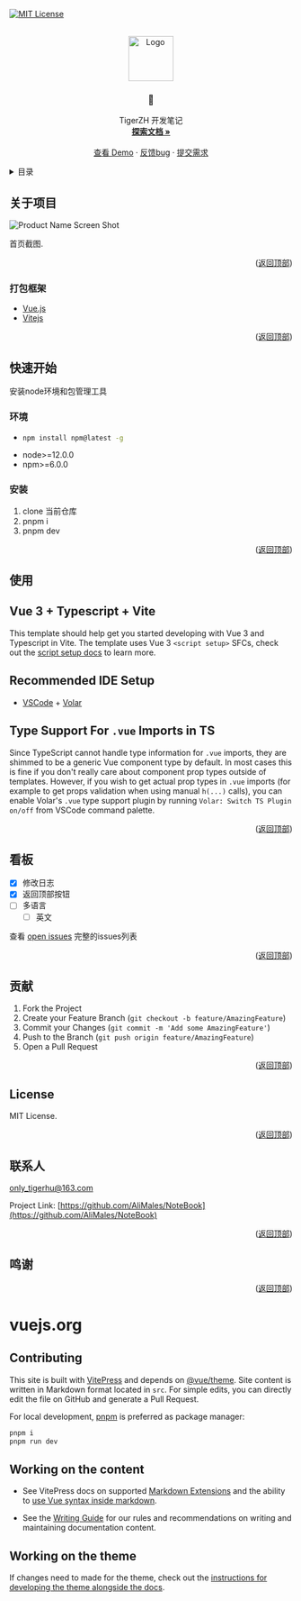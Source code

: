 

<div id="top"></div>

[![MIT License][license-shield]][license-url]



<!-- PROJECT LOGO -->
<br />
<div align="center">
  <a href="https://github.com/AliMales/NoteBook">
    <img src="https://6372-crypto2server-576164-1302901174.tcb.qcloud.la/z-org-logos/128x128.png" alt="Logo" width="80" height="80">
  </a>

  <h3 align="center">📓 </h3>

  <p align="center">
    TigerZH 开发笔记
    <br />
    <a href="https://doc.tigerzh.com"><strong>探索文档 »</strong></a>
    <br />
    <br />
    <a href="https://github.com/AliMales/NoteBook">查看 Demo</a>
    ·
    <a href="https://github.com/AliMales/NoteBook/issues">反馈bug</a>
    ·
    <a href="https://github.com/AliMales/NoteBook/issues">提交需求</a>
  </p>
</div>



<!-- TABLE OF CONTENTS -->
<details>
  <summary>目录</summary>
  <ol>
    <li>
      <a href="#about-the-project">关于项目</a>
      <ul>
        <li><a href="#built-with">打包框架</a></li>
      </ul>
    </li>
    <li>
      <a href="#getting-started">快速开始</a>
      <ul>
        <li><a href="#prerequisites">环境</a></li>
        <li><a href="#installation">安装</a></li>
      </ul>
    </li>
    <li><a href="#usage">使用</a></li>
    <li><a href="#roadmap">看板</a></li>
    <li><a href="#contributing">贡献</a></li>
    <li><a href="#license">证书</a></li>
    <li><a href="#contact">联系人</a></li>
    <li><a href="#acknowledgments">鸣谢</a></li>
  </ol>
</details>



<!-- ABOUT THE PROJECT -->
## 关于项目




![Product Name Screen Shot][product-screenshot]

首页截图.

<p align="right">(<a href="#top">返回顶部</a>)</p>



### 打包框架

* [Vue.js](https://vuejs.org/)
* [Vitejs](https://vitejs.dev/)

<p align="right">(<a href="#top">返回顶部</a>)</p>



<!-- GETTING STARTED -->
## 快速开始

安装node环境和包管理工具

### 环境
 
* 
  ```sh
  npm install npm@latest -g
  ```
* node>=12.0.0
* npm>=6.0.0

### 安装


1. clone 当前仓库
2. pnpm i  
3. pnpm dev 


<p align="right">(<a href="#top">返回顶部</a>)</p>



<!-- USAGE EXAMPLES -->
## 使用

## Vue 3 + Typescript + Vite

This template should help get you started developing with Vue 3 and Typescript in Vite. The template uses Vue 3 `<script setup>` SFCs, check out the [script setup docs](https://v3.vuejs.org/api/sfc-script-setup.html#sfc-script-setup) to learn more.

## Recommended IDE Setup

- [VSCode](https://code.visualstudio.com/) + [Volar](https://marketplace.visualstudio.com/items?itemName=johnsoncodehk.volar)

## Type Support For `.vue` Imports in TS

Since TypeScript cannot handle type information for `.vue` imports, they are shimmed to be a generic Vue component type by default. In most cases this is fine if you don't really care about component prop types outside of templates. However, if you wish to get actual prop types in `.vue` imports (for example to get props validation when using manual `h(...)` calls), you can enable Volar's `.vue` type support plugin by running `Volar: Switch TS Plugin on/off` from VSCode command palette.

<p align="right">(<a href="#top">返回顶部</a>)</p>



<!-- ROADMAP -->
## 看板

- [x] 修改日志 
- [x] 返回顶部按钮
- [ ] 多语言
    - [ ] 英文

查看 [open issues](https://github.com/AliMales/NoteBook/issues) 完整的issues列表

<p align="right">(<a href="#top">返回顶部</a>)</p>



<!-- CONTRIBUTING -->
## 贡献

1. Fork the Project
2. Create your Feature Branch (`git checkout -b feature/AmazingFeature`)
3. Commit your Changes (`git commit -m 'Add some AmazingFeature'`)
4. Push to the Branch (`git push origin feature/AmazingFeature`)
5. Open a Pull Request

<p align="right">(<a href="#top">返回顶部</a>)</p>



<!-- LICENSE -->
## License

 MIT License.

<p align="right">(<a href="#top">返回顶部</a>)</p>



<!-- CONTACT -->
## 联系人

only_tigerhu@163.com

Project Link: [https://github.com/AliMales/NoteBook](https://github.com/AliMales/NoteBook)

<p align="right">(<a href="#top">返回顶部</a>)</p>



<!-- ACKNOWLEDGMENTS -->
## 鸣谢


<p align="right">(<a href="#top">返回顶部</a>)</p>



<!-- MARKDOWN LINKS & IMAGES -->
<!-- https://www.markdownguide.org/basic-syntax/#reference-style-links -->
[license-shield]: https://img.shields.io/github/license/othneildrew/Best-README-Template.svg?style=for-the-badge
[license-url]: https://github.com/AliMales/NoteBook/blob/master/README.md
[product-screenshot]: ./src/assets/images/banner.png

# vuejs.org

## Contributing

This site is built with [VitePress](https://github.com/AliMales/NoteBookvitepress) and depends on [@vue/theme](https://github.com/AliMales/NoteBookvue-theme). Site content is written in Markdown format located in `src`. For simple edits, you can directly edit the file on GitHub and generate a Pull Request.

For local development, [pnpm](https://pnpm.io/) is preferred as package manager:

```bash
pnpm i
pnpm run dev
```

## Working on the content

- See VitePress docs on supported [Markdown Extensions](https://vitepress.vuejs.org/guide/markdown.html) and the ability to [use Vue syntax inside markdown](https://vitepress.vuejs.org/guide/using-vue.html).

- See the [Writing Guide](https://github.com/AliMales/NoteBookdocs/blob/main/.github/contributing/writing-guide.md) for our rules and recommendations on writing and maintaining documentation content.

## Working on the theme

If changes need to made for the theme, check out the [instructions for developing the theme alongside the docs](https://github.com/AliMales/NoteBookvue-theme#developing-with-real-content).
